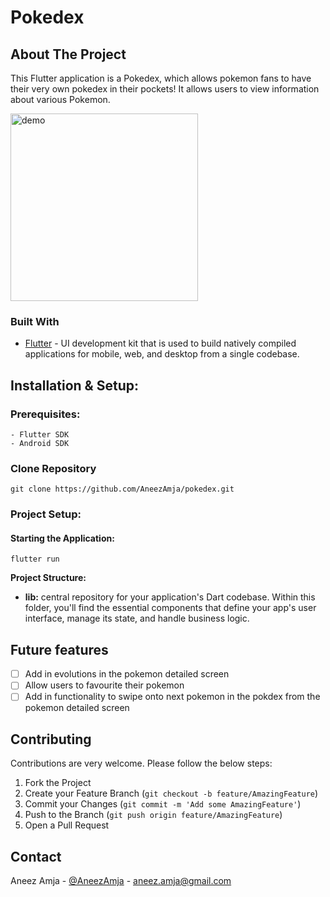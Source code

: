 # Pokedex

## About The Project
This Flutter application is a Pokedex, which allows pokemon fans to have their very own pokedex in their pockets! It allows  users to view information about various Pokemon.

<img height="300" src="https://files.catbox.moe/1zci70.gif" alt="demo"/>

### Built With

* [Flutter](https://flutter.dev/) - UI development kit that is used to build natively compiled applications for mobile, web, and desktop from a single codebase.


## Installation & Setup:

### Prerequisites:
    - Flutter SDK
    - Android SDK


### Clone Repository

```git clone https://github.com/AneezAmja/pokedex.git ```

### Project Setup: <br>

#### Starting the Application:

```flutter run```

**Project Structure:**

* **lib:** central repository for your application's Dart codebase. Within this folder, you'll find the essential components that define your app's user interface, manage its state, and handle business logic.

## Future features
 - [ ] Add in evolutions in the pokemon detailed screen
 - [ ] Allow users to favourite their pokemon
 - [ ] Add in functionality to swipe onto next pokemon in the pokdex from the pokemon detailed screen

## Contributing

Contributions are very welcome. Please follow the below steps:

1. Fork the Project
2. Create your Feature Branch (`git checkout -b feature/AmazingFeature`)
3. Commit your Changes (`git commit -m 'Add some AmazingFeature'`)
4. Push to the Branch (`git push origin feature/AmazingFeature`)
5. Open a Pull Request

## Contact

Aneez Amja - [@AneezAmja](https://www.linkedin.com/in/aneez-amja-19236a216/) - aneez.amja@gmail.com

